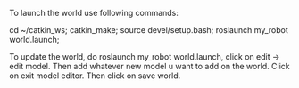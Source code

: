 To launch the world use following commands:

cd ~/catkin_ws;
catkin_make;
source devel/setup.bash;
roslaunch my_robot world.launch;


To update the world, do roslaunch my_robot world.launch, click on edit -> edit model. Then add whatever new model u want to add on the world. Click on exit model editor. Then click on save world.